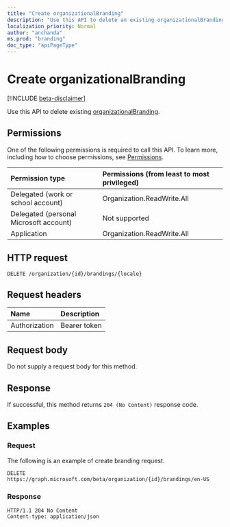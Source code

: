 ```yaml
---
title: "Create organizationalBranding"
description: "Use this API to delete an existing organizationalBranding."
localization_priority: Normal
author: "anchanda"
ms.prod: "branding"
doc_type: "apiPageType"
---
```


# Create organizationalBranding

[!INCLUDE [beta-disclaimer](../../includes/beta-disclaimer.md)]

Use this API to delete existing [organizationalBranding](../resources/organizationalbranding.md).

## Permissions

One of the following permissions is required to call this API. To learn more, including how to choose permissions, see [Permissions](/graph/permissions-reference).

| Permission type                        | Permissions (from least to most privileged) |
|:---------------------------------------|:--------------------------------------------|
| Delegated (work or school account)     | Organization.ReadWrite.All |
| Delegated (personal Microsoft account) | Not supported |
| Application                            | Organization.ReadWrite.All |

## HTTP request

<!-- { "blockType": "ignored" } -->

```http
DELETE /organization/{id}/brandings/{locale}
```

## Request headers

| Name          | Description   |
|:--------------|:--------------|
| Authorization | Bearer token |

## Request body

Do not supply a request body for this method.

## Response

If successful, this method returns `204 (No Content)` response code.

## Examples

### Request

The following is an example of create branding request.
<!-- {
  "blockType": "request",
  "name": "delete_organizationalbranding_from_organization"
}-->

```http
DELETE https://graph.microsoft.com/beta/organization/{id}/brandings/en-US
```

### Response

```http
HTTP/1.1 204 No Content
Content-type: application/json
```

<!-- uuid: 16cd6b66-4b1a-43a1-adaf-3a886856ed98
2019-02-04 14:57:30 UTC -->
<!-- {
  "type": "#page.annotation",
  "description": "Delete organizationalBranding",
  "keywords": "",
  "section": "documentation",
  "tocPath": ""
}-->
